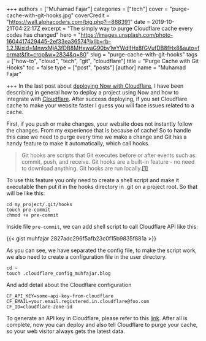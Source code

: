 +++
authors = ["Muhamad Fajar"]
categories = ["tech"]
cover = "purge-cache-with-git-hooks.jpg"
coverCredit = "https://wall.alphacoders.com/big.php?i=888391"
date = 2019-10-21T04:22:17Z
excerpt = "The simply way to purge Cloudflare cache every codes has changed"
hero = "https://images.unsplash.com/photo-1604417429445-2ef33ea36574?ixlib=rb-1.2.1&ixid=MnwxMjA3fDB8MHxwaG90by1wYWdlfHx8fGVufDB8fHx8&auto=format&fit=crop&w=2834&q=80"
slug = "purge-cache-with-git-hooks"
tags = ["how-to", "cloud", "tech", "git", "cloudflare"]
title = "Purge Cache with Git Hooks"
toc = false
type = ["post", "posts"]
[author]
name = "Muhamad Fajar"

+++
In the last post about [deploying Now with Cloudflare](https://www.muhfajar.blog/deploying-now-with-cloudflare/), I have been describing in general how to deploy a project using Now and how to integrate with [Cloudflare](https://www.cloudflare.com/). After success deploying, if you set Cloudflare cache to make your website faster I guess you will face issues related to a cache.

First, if you push or make changes, your website does not instantly follow the changes. From my experience that is because of cache! So to handle this case we need to purge every time we make a change and Git has a handy feature to make it automatically, which call hooks.

> Git hooks are scripts that Git executes before or after events such as: commit, push, and receive. Git hooks are a built-in feature - no need to download anything. Git hooks are run locally.[\[1\]](https://githooks.com/)

To use this feature you only need to create a shell script and make it executable then put it in the hooks directory in .git on a project root. So that will be like this:

```shell
cd my_project/.git/hooks
touch pre-commit
chmod +x pre-commit
```

Inside file `pre-commit`, we can add shell script to call Cloudflare API like this:

{{< gist muhfajar 2827adc296f5afb23c0f15b9835f881a >}}

As you can see, we have separated the config file, to make the script work, we also need to create a configuration file in the user directory.

```shell
cd ~
touch .cloudflare_config_muhfajar.blog
```

And add detail about the Cloudflare configuration

```text
CF_API_KEY=some-api-key-from-cloudflare
CF_EMAIL=your.email.registered.in.cloudflare@foo.com
CF_ID=cloudflare-zone-id
```

To generate an API key in Cloudflare, please refer to this [link](https://developers.cloudflare.com/api/tokens/create). After all is complete, now you can deploy and also tell Cloudflare to purge your cache, so your web visitor always gets the latest data.